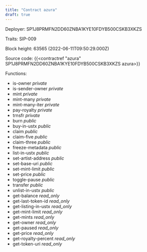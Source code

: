 ```yaml
---
title: "Contract azura"
draft: true
---
```

Deployer: SP1J8PRMFN2DD60ZNBA1KYE10FDYB500CSKB3XKZS

Traits:
SIP-009 



Block height: 63565 (2022-06-11T09:50:29.000Z)

Source code: {{<contractref "azura" SP1J8PRMFN2DD60ZNBA1KYE10FDYB500CSKB3XKZS azura>}}

Functions:

* is-owner _private_
* is-sender-owner _private_
* mint _private_
* mint-many _private_
* mint-many-iter _private_
* pay-royalty _private_
* trnsfr _private_
* burn _public_
* buy-in-ustx _public_
* claim _public_
* claim-five _public_
* claim-three _public_
* freeze-metadata _public_
* list-in-ustx _public_
* set-artist-address _public_
* set-base-uri _public_
* set-mint-limit _public_
* set-price _public_
* toggle-pause _public_
* transfer _public_
* unlist-in-ustx _public_
* get-balance _read_only_
* get-last-token-id _read_only_
* get-listing-in-ustx _read_only_
* get-mint-limit _read_only_
* get-mints _read_only_
* get-owner _read_only_
* get-paused _read_only_
* get-price _read_only_
* get-royalty-percent _read_only_
* get-token-uri _read_only_
